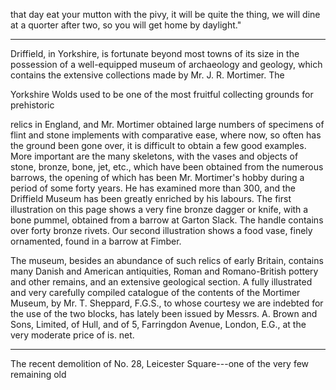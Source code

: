 that day eat your mutton with the pivy, it
will be quite the thing, we will dine at a
quorter after two, so you will get home by
daylight."

* * *

Driffield, in Yorkshire, is fortunate beyond
most towns of its size in the possession of a
well-equipped museum of archaeology and
geology, which contains the extensive collections
made by Mr. J. R. Mortimer. The

Yorkshire Wolds used to be one of the most
fruitful collecting grounds for prehistoric

relics in England, and Mr. Mortimer obtained
large numbers of specimens of flint and stone
implements with comparative ease, where
now, so often has the ground been gone
over, it is difficult to obtain a few good
examples. More important are the many
skeletons, with the vases and objects of
stone, bronze, bone, jet, etc., which have
been obtained from the numerous barrows,
the opening of which has been Mr. Mortimer's
hobby during a period of some forty
years. He has examined more than 300,
and the Driffield Museum has been greatly enriched
by his labours. The first illustration
on this page shows a very fine bronze dagger or
knife, with a bone pummel, obtained from a
barrow at Garton Slack. The handle contains
over forty bronze rivets. Our second
illustration shows a food vase, finely ornamented,
found in a barrow at Fimber.

The museum, besides an abundance of
such relics of early Britain, contains many
Danish and American antiquities, Roman
and Romano-British pottery and other remains,
and an extensive geological section.
A fully illustrated and very carefully compiled
catalogue of the contents of the Mortimer
Museum, by Mr. T. Sheppard, F.G.S.,
to whose courtesy we are indebted for the
use of the two blocks, has lately been issued
by Messrs. A. Brown and Sons, Limited, of
Hull, and of 5, Farringdon Avenue, London,
E.G., at the very moderate price of is. net.

* * *

The recent demolition of No. 28, Leicester
Square---one of the very few remaining old
